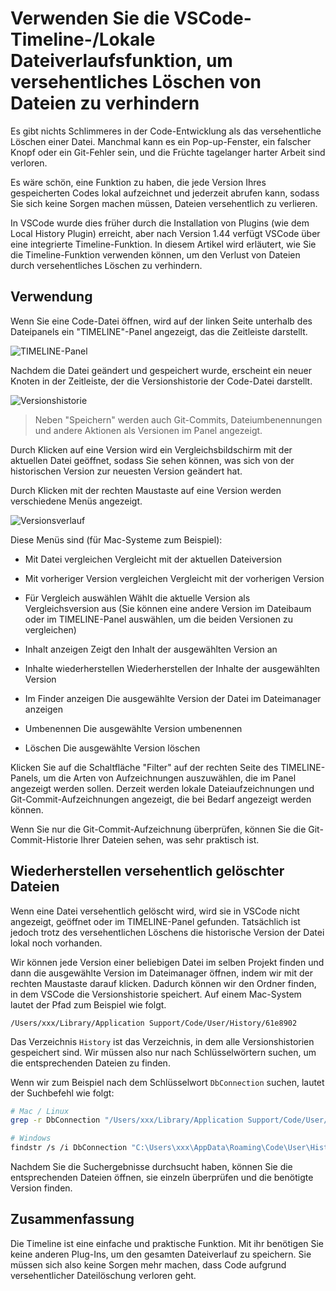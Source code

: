 # Verwenden Sie die VSCode-Timeline-/Lokale Dateiverlaufsfunktion, um versehentliches Löschen von Dateien zu verhindern

Es gibt nichts Schlimmeres in der Code-Entwicklung als das versehentliche Löschen einer Datei. Manchmal kann es ein Pop-up-Fenster, ein falscher Knopf oder ein Git-Fehler sein, und die Früchte tagelanger harter Arbeit sind verloren.

Es wäre schön, eine Funktion zu haben, die jede Version Ihres gespeicherten Codes lokal aufzeichnet und jederzeit abrufen kann, sodass Sie sich keine Sorgen machen müssen, Dateien versehentlich zu verlieren.

In VSCode wurde dies früher durch die Installation von Plugins (wie dem Local History Plugin) erreicht, aber nach Version 1.44 verfügt VSCode über eine integrierte Timeline-Funktion. In diesem Artikel wird erläutert, wie Sie die Timeline-Funktion verwenden können, um den Verlust von Dateien durch versehentliches Löschen zu verhindern.

## Verwendung

Wenn Sie eine Code-Datei öffnen, wird auf der linken Seite unterhalb des Dateipanels ein "TIMELINE"-Panel angezeigt, das die Zeitleiste darstellt.

![TIMELINE-Panel](/attachments/vscode/timeline-local-history-usage/01.panel.png)

Nachdem die Datei geändert und gespeichert wurde, erscheint ein neuer Knoten in der Zeitleiste, der die Versionshistorie der Code-Datei darstellt.

![Versionshistorie](/attachments/vscode/timeline-local-history-usage/02.timeline-versions.png)

> Neben "Speichern" werden auch Git-Commits, Dateiumbenennungen und andere Aktionen als Versionen im Panel angezeigt.

Durch Klicken auf eine Version wird ein Vergleichsbildschirm mit der aktuellen Datei geöffnet, sodass Sie sehen können, was sich von der historischen Version zur neuesten Version geändert hat.

Durch Klicken mit der rechten Maustaste auf eine Version werden verschiedene Menüs angezeigt.

![Versionsverlauf](/attachments/vscode/timeline-local-history-usage/03.context-menu.png)

Diese Menüs sind (für Mac-Systeme zum Beispiel):

- Mit Datei vergleichen Vergleicht mit der aktuellen Dateiversion
- Mit vorheriger Version vergleichen Vergleicht mit der vorherigen Version
- Für Vergleich auswählen Wählt die aktuelle Version als Vergleichsversion aus (Sie können eine andere Version im Dateibaum oder im TIMELINE-Panel auswählen, um die beiden Versionen zu vergleichen)
- Inhalt anzeigen Zeigt den Inhalt der ausgewählten Version an

- Inhalte wiederherstellen Wiederherstellen der Inhalte der ausgewählten Version
- Im Finder anzeigen Die ausgewählte Version der Datei im Dateimanager anzeigen
- Umbenennen Die ausgewählte Version umbenennen
- Löschen Die ausgewählte Version löschen

Klicken Sie auf die Schaltfläche "Filter" auf der rechten Seite des TIMELINE-Panels, um die Arten von Aufzeichnungen auszuwählen, die im Panel angezeigt werden sollen. Derzeit werden lokale Dateiaufzeichnungen und Git-Commit-Aufzeichnungen angezeigt, die bei Bedarf angezeigt werden können.

Wenn Sie nur die Git-Commit-Aufzeichnung überprüfen, können Sie die Git-Commit-Historie Ihrer Dateien sehen, was sehr praktisch ist.

## Wiederherstellen versehentlich gelöschter Dateien

Wenn eine Datei versehentlich gelöscht wird, wird sie in VSCode nicht angezeigt, geöffnet oder im TIMELINE-Panel gefunden. Tatsächlich ist jedoch trotz des versehentlichen Löschens die historische Version der Datei lokal noch vorhanden.

Wir können jede Version einer beliebigen Datei im selben Projekt finden und dann die ausgewählte Version im Dateimanager öffnen, indem wir mit der rechten Maustaste darauf klicken. Dadurch können wir den Ordner finden, in dem VSCode die Versionshistorie speichert. Auf einem Mac-System lautet der Pfad zum Beispiel wie folgt.

```
/Users/xxx/Library/Application Support/Code/User/History/61e8902
```

Das Verzeichnis `History` ist das Verzeichnis, in dem alle Versionshistorien gespeichert sind. Wir müssen also nur nach Schlüsselwörtern suchen, um die entsprechenden Dateien zu finden.

Wenn wir zum Beispiel nach dem Schlüsselwort `DbConnection` suchen, lautet der Suchbefehl wie folgt:

```sh
# Mac / Linux
grep -r DbConnection "/Users/xxx/Library/Application Support/Code/User/History"

# Windows
findstr /s /i DbConnection "C:\Users\xxx\AppData\Roaming\Code\User\History"
```

Nachdem Sie die Suchergebnisse durchsucht haben, können Sie die entsprechenden Dateien öffnen, sie einzeln überprüfen und die benötigte Version finden.

## Zusammenfassung

Die Timeline ist eine einfache und praktische Funktion. Mit ihr benötigen Sie keine anderen Plug-Ins, um den gesamten Dateiverlauf zu speichern. Sie müssen sich also keine Sorgen mehr machen, dass Code aufgrund versehentlicher Dateilöschung verloren geht.